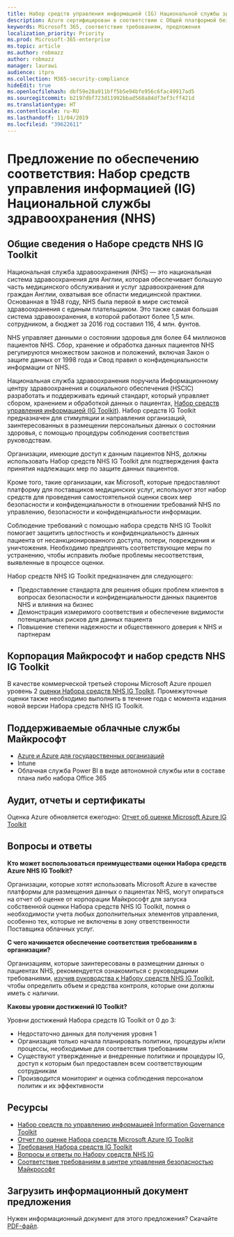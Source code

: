```yaml
---
title: Набор средств управления информацией (IG) Национальной службы здравоохранения (NHS)
description: Azure сертифицирован в соответствии с Общей платформой безопасности инфраструктуры доверия медицинской информации.
keywords: Microsoft 365, соответствие требованиям, предложения
localization_priority: Priority
ms.prod: Microsoft-365-enterprise
ms.topic: article
ms.author: robmazz
author: robmazz
manager: laurawi
audience: itpro
ms.collection: M365-security-compliance
hideEdit: true
ms.openlocfilehash: dbf59e28a911bff5b5e94bfe956c6fac49917ad5
ms.sourcegitcommit: b2197dbf723d11992bbad568a84df3ef3cff421d
ms.translationtype: HT
ms.contentlocale: ru-RU
ms.lasthandoff: 11/04/2019
ms.locfileid: "39622611"
---
```

# <a name="compliance-offering-national-health-service-nhs-information-governance-ig-toolkit"></a>Предложение по обеспечению соответствия: Набор средств управления информацией (IG) Национальной службы здравоохранения (NHS)

## <a name="nhs-ig-toolkit-overview"></a>Общие сведения о Наборе средств NHS IG Toolkit

Национальная служба здравоохранения (NHS) — это национальная система здравоохранения для Англии, которая обеспечивает большую часть медицинского обслуживания и услуг здравоохранения для граждан Англии, охватывая все области медицинской практики. Основанная в 1948 году, NHS была первой в мире системой здравоохранения с единым плательщиком. Это также самая большая система здравоохранения, в которой работают более 1,5 млн. сотрудником, а бюджет за 2016 год составил 116, 4 млн. фунтов.

NHS управляет данными о состоянии здоровья для более 64 миллионов пациентов NHS. Сбор, хранение и обработка данных пациентов NHS регулируются множеством законов и положений, включая Закон о защите данных от 1998 года и Свод правил о конфиденциальности информации от NHS.

Национальная служба здравоохранения поручила Информационному центру здравоохранения и социального обеспечения (HSCIC) разработать и поддерживать единый стандарт, который управляет сбором, хранением и обработкой данных о пациентах, [Набор средств управления информацией (IG Toolkit)](https://www.igt.hscic.gov.uk/resources/About%20the%20IG%20Toolkit.pdf). Набор средств IG Toolkit предназначен для стимуляции и направления организаций, заинтересованных в размещении персональных данных о состоянии здоровья, с помощью процедуры соблюдения соответствия руководствам.

Организации, имеющие доступ к данным пациентов NHS, должны использовать Набор средств NHS IG Toolkit для подтверждения факта принятия надлежащих мер по защите данных пациентов.

Кроме того, такие организации, как Microsoft, которые предоставляют платформу для поставщиков медицинских услуг, используют этот набор средств для проведения самостоятельной оценки своих мер безопасности и конфиденциальности в отношении требований NHS по управлению, безопасности и конфиденциальности информации.

Соблюдение требований с помощью набора средств NHS IG Toolkit помогает защитить целостность и конфиденциальность данных пациента от несанкционированного доступа, потери, повреждения и уничтожения. Необходимо предпринять соответствующие меры по устранению, чтобы исправить любые проблемы несоответствия, выявленные в процессе оценки.

Набор средств NHS IG Toolkit предназначен для следующего:

- Предоставление стандарта для решения общих проблем клиентов в вопросах безопасности и конфиденциальности данных пациентов NHS и влияния на бизнес
- Демонстрация измеримого соответствия и обеспечение видимости потенциальных рисков для данных пациента
- Повышение степени надежности и общественного доверия к NHS и партнерам

## <a name="microsoft-and-nhs-ig-toolkit"></a>Корпорация Майкрософт и набор средств NHS IG Toolkit

В качестве коммерческой третьей стороны Microsoft Azure прошел уровень 2 [оценки Набора средств NHS IG Toolkit](https://www.igt.hscic.gov.uk/AssessmentReportCriteria.aspx?tk=427399452776248&lnv=3&cb=48ea00e0-c594-4758-8634-f22b6efa0c39&sViewOrgId=50721&sDesc=8JH14). Промежуточные оценки также необходимо выполнить в течение года с момента издания новой версии Набора средств NHS IG Toolkit.

## <a name="microsoft-in-scope-cloud-services"></a>Поддерживаемые облачные службы Майкрософт

- [Azure и Azure для государственных организаций](https://aka.ms/AzureCompliance)
- Intune
- Облачная служба Power BI в виде автономной службы или в составе плана либо набора Office 365

## <a name="audits-reports-and-certificates"></a>Аудит, отчеты и сертификаты

Оценка Azure обновляется ежегодно: [Отчет об оценке Microsoft Azure IG Toolkit](https://www.igt.hscic.gov.uk/AssessmentReportCriteria.aspx?tk=427399452776248&lnv=3&cb=48ea00e0-c594-4758-8634-f22b6efa0c39&sViewOrgId=50721&sDesc=8JH14)

## <a name="frequently-asked-questions"></a>Вопросы и ответы

**Кто может воспользоваться преимуществами оценки Набора средств Azure NHS IG Toolkit?**

Организации, которые хотят использовать Microsoft Azure в качестве платформы для размещения данных о пациентах NHS, могут опираться на отчет об оценке от корпорации Майкрософт для запуска собственной оценки Набора средств NHS IG Toolkit, помня о необходимости учета любых дополнительных элементов управления, особенно тех, которые не включены в зону ответственности Поставщика облачных услуг.

**С чего начинается обеспечение соответствия требованиям в организации?**

Организациям, которые заинтересованы в размещении данных о пациентах NHS, рекомендуется ознакомиться с руководящими требованиями, [изучив руководства к Набору средств NHS IG Toolkit](https://www.igt.hscic.gov.uk/requirementsorganisation.aspx), чтобы определить объем и средства контроля, которые они должны иметь с наличии.

**Каковы уровни достижений IG Toolkit?**

Уровни достижений Набора средств IG Toolkit от 0 до 3:

- Недостаточно данных для получения уровня 1
- Организация только начала планировать политики, процедуры и/или процессы, необходимые для соответствия требованиям
- Существуют утвержденные и внедренные политики и процедуры IG, доступ к которым был предоставлен всем соответствующим сотрудникам
- Производится мониторинг и оценка соблюдения персоналом политик и их эффективности

## <a name="resources"></a>Ресурсы

- [Набор средств по управлению информацией Information Governance Toolkit](https://www.igt.hscic.gov.uk/)
- [Отчет по оценке Набора средств Microsoft Azure IG Toolkit](https://www.igt.hscic.gov.uk/AssessmentReportCriteria.aspx?tk=427399452776248&lnv=3&cb=48ea00e0-c594-4758-8634-f22b6efa0c39&sViewOrgId=50721&sDesc=8JH14)
- [Требования Набора средств IG Toolkit](https://www.igt.hscic.gov.uk/requirementsorganisation.aspx?tk=427399392327814&cb=5815499d-070a-49e2-ac2e-c70d74d81ddc&lnv=2&clnav=YES)
- [Вопросы и ответы по Набору средств NHS IG](https://www.igt.hscic.gov.uk/resources/About%20the%20IG%20Toolkit.pdf)
- [Соответствие требованиям в центре управления безопасностью Майкрософт](https://www.microsoft.com/trust-center/compliance/compliance-overview)

## <a name="download-the-offering-backgrounder"></a>Загрузить информационный документ предложения

Нужен информационный документ для этого предложения? Скачайте [PDF-файл](https://download.microsoft.com/download/7/F/6/7F6EBDDE-F3EF-4225-ACDA-ADCD851430C4/NHS_IG-Compliance.pdf).
